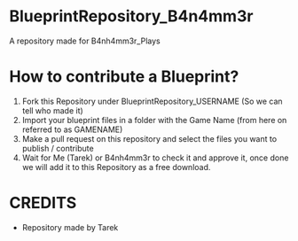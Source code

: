 # BlueprintRepository_B4n4mm3r
A repository made for B4nh4mm3r_Plays


# How to contribute a Blueprint?
1. Fork this Repository under BlueprintRepository_USERNAME (So we can tell who made it)
2. Import your blueprint files in a folder with the Game Name (from here on referred to as GAMENAME)
3. Make a pull request on this repository and select the files you want to publish / contribute
4. Wait for Me (Tarek) or B4nh4mm3r to check it and approve it, once done we will add it to this Repository as a free download.


# CREDITS
- Repository made by Tarek
